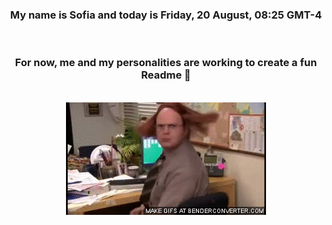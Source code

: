 


<div align="center">
<h3 >My name is Sofia and today is Friday, 20 August, 08:25 GMT-4</h3><br>
<h3 >For now, me and my personalities are working to create a fun Readme 👋
</h3><br>
<img src='img/dwight.gif' alt='working...'/>
</div>
